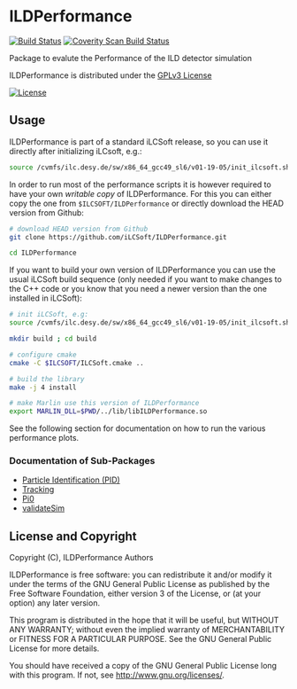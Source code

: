 # ILDPerformance
[![Build Status](https://travis-ci.org/iLCSoft/ILDPerformance.svg?branch=master)](https://travis-ci.org/iLCSoft/ILDPerformance)
[![Coverity Scan Build Status](https://scan.coverity.com/projects/12351/badge.svg)](https://scan.coverity.com/projects/ilcsoft-ildperformance)

Package to evalute the Performance of the ILD detector simulation 

ILDPerformance is distributed under the [GPLv3 License](http://www.gnu.org/licenses/gpl-3.0.en.html)

[![License](https://www.gnu.org/graphics/gplv3-127x51.png)](https://www.gnu.org/licenses/gpl-3.0.en.html)

## Usage

ILDPerformance is part of a standard iLCSoft release, so you can use it directly after initializing iLCsoft, e.g.:

```sh
source /cvmfs/ilc.desy.de/sw/x86_64_gcc49_sl6/v01-19-05/init_ilcsoft.sh
```
In order to run most of the performance scripts it is however required to have your own *writable copy* of ILDPerformance.
For this you can either copy the one from `$ILCSOFT/ILDPerformance` or directly download the HEAD version from Github:

```sh
# download HEAD version from Github
git clone https://github.com/iLCSoft/ILDPerformance.git

cd ILDPerformance
```

If you want to build your own version of ILDPerformance you can use the usual iLCSoft build sequence (only needed if you want to
make changes to the C++ code or you know that you need a newer version than the one installed in iLCSoft):


```sh
# init iLCSoft, e.g:
source /cvmfs/ilc.desy.de/sw/x86_64_gcc49_sl6/v01-19-05/init_ilcsoft.sh

mkdir build ; cd build

# configure cmake
cmake -C $ILCSOFT/ILCSoft.cmake ..

# build the library
make -j 4 install

# make Marlin use this version of ILDPerformance
export MARLIN_DLL=$PWD/../lib/libILDPerformance.so
```

See the following section for documentation on how to run the various performance plots.

### Documentation of Sub-Packages

- [Particle Identification (PID)](./PID/README.md)
- [Tracking](./tracking/README)
- [Pi0](pi0/README)
- [validateSim](validateSim/doc/README)


## License and Copyright
Copyright (C), ILDPerformance Authors

ILDPerformance is free software: you can redistribute it and/or modify it under the terms of the GNU General Public License as published by the Free Software Foundation, either version 3 of the License, or (at your option) any later version.

This program is distributed in the hope that it will be useful, but WITHOUT ANY WARRANTY; without even the implied warranty of MERCHANTABILITY or FITNESS FOR A PARTICULAR PURPOSE.  See the GNU General Public License for more details.

You should have received a copy of the GNU General Public License long with this program.  If not, see <http://www.gnu.org/licenses/>.
